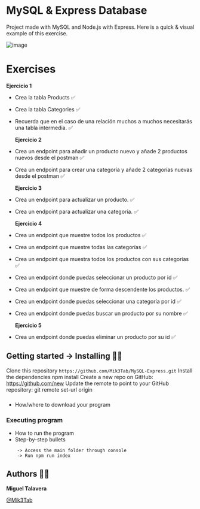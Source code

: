 # MySQL & Express Database 

Project made with MySQL and Node.js with Express. Here is a quick & visual example of this exercise.

![image](https://user-images.githubusercontent.com/93273286/150165653-409bead2-51d3-42f8-a663-b9a40924e703.png)

# Exercises

__Ejercicio 1__

* Crea la tabla Products ✅

* Crea la tabla Categories ✅

* Recuerda que en el caso de una relación muchos a muchos necesitarás una tabla intermedia. ✅

  __Ejercicio 2__
  
* Crea un endpoint para añadir un producto nuevo y añade 2 productos nuevos desde el postman ✅

* Crea un endpoint para crear una categoría y añade 2 categorías nuevas desde el postman ✅

  __Ejercicio 3__
  
* Crea un endpoint para actualizar un producto. ✅

* Crea un endpoint para actualizar una categoría. ✅

  __Ejercicio 4__
  
* Crea un endpoint que muestre todos los productos ✅

* Crea un endpoint que muestre todas las categorías ✅

* Crea un endpoint que muestra todos los productos con sus categorías ✅ 

* Crea un endpoint donde puedas seleccionar un producto por id ✅

* Crea un endpoint que muestre de forma descendente los productos. ✅

* Crea un endpoint donde puedas seleccionar una categoría por id ✅

* Crea un endpoint donde puedas buscar un producto por su nombre ✅

  __Ejercicio 5__
  
* Crea un endpoint donde puedas eliminar un producto por su id ✅

## Getting started -> Installing 🐱‍👤

Clone this repository `https://github.com/Mik3Tab/MySQL-Express.git`
Install the dependencies npm install
Create a new repo on GitHub: https://github.com/new
Update the remote to point to your GitHub repository: git remote set-url origin

### 

* How/where to download your program

### Executing program

* How to run the program
* Step-by-step bullets
```
    -> Access the main folder through console
    -> Run npm run index
```

## Authors 👷‍♂️
__Miguel Talavera__

[@Mik3Tab](https://twitter.com/Mik3Tab)
